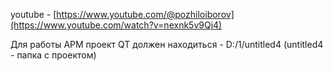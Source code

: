 youtube - [https://www.youtube.com/@pozhiloiborov](https://www.youtube.com/watch?v=nexnk5v9Qj4)

Для работы АРМ проект QT должен находиться - D:/1/untitled4 (untitled4 - папка с проектом)
